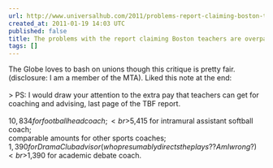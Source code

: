 ```yaml
---
url: http://www.universalhub.com/2011/problems-report-claiming-boston-teachers-are-overp
created_at: 2011-01-19 14:03 UTC
published: false
title: The problems with the report claiming Boston teachers are overpaid
tags: []
---
```


The Globe loves to bash on unions though this critique is pretty fair. (disclosure: I am a member of the MTA). Liked this note at the end: <br><br>> PS: I would draw your attention to the extra pay that teachers can get for coaching and advising, last page of the TBF report. <br><br>$10,834 for football head coach; <br>$5,415 for intramural assistant softball coach;<br>comparable amounts for other sports coaches;<br>$1,390 for Drama Club advisor (who presumably directs the plays?? Am I wrong?)<br>$1,390 for academic debate coach.
